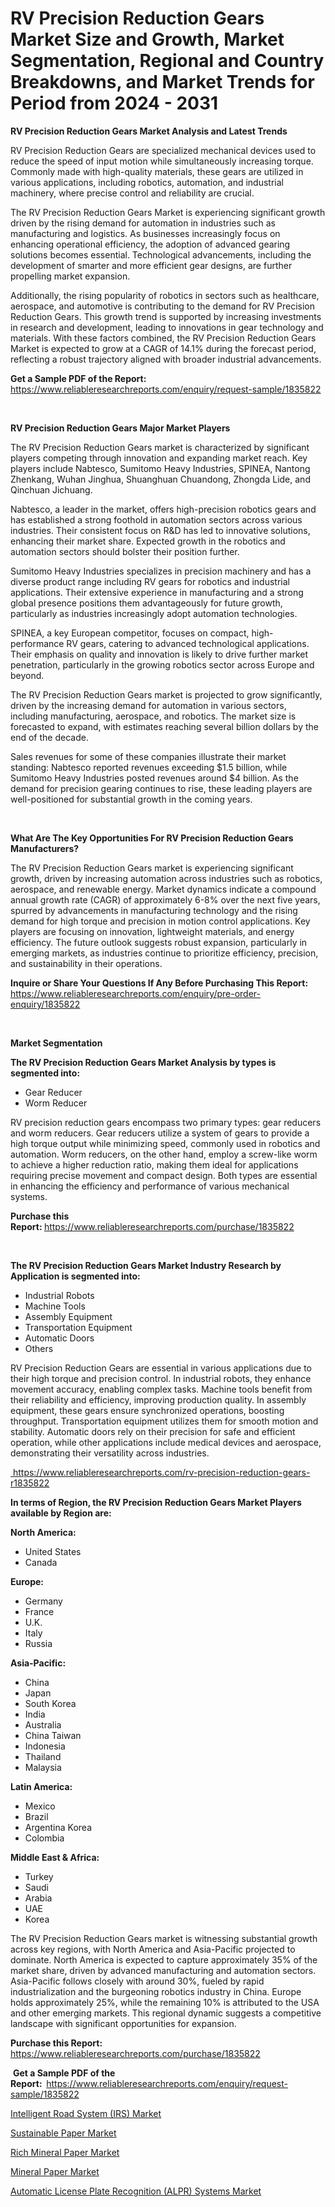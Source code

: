 <p><h1>RV Precision Reduction Gears Market Size and Growth, Market Segmentation, Regional and Country Breakdowns, and Market Trends for Period from 2024 -  2031</h1></p><p><strong>RV Precision Reduction Gears Market Analysis and Latest Trends</strong></p>
<p><p>RV Precision Reduction Gears are specialized mechanical devices used to reduce the speed of input motion while simultaneously increasing torque. Commonly made with high-quality materials, these gears are utilized in various applications, including robotics, automation, and industrial machinery, where precise control and reliability are crucial.</p><p>The RV Precision Reduction Gears Market is experiencing significant growth driven by the rising demand for automation in industries such as manufacturing and logistics. As businesses increasingly focus on enhancing operational efficiency, the adoption of advanced gearing solutions becomes essential. Technological advancements, including the development of smarter and more efficient gear designs, are further propelling market expansion.</p><p>Additionally, the rising popularity of robotics in sectors such as healthcare, aerospace, and automotive is contributing to the demand for RV Precision Reduction Gears. This growth trend is supported by increasing investments in research and development, leading to innovations in gear technology and materials. With these factors combined, the RV Precision Reduction Gears Market is expected to grow at a CAGR of 14.1% during the forecast period, reflecting a robust trajectory aligned with broader industrial advancements.</p></p>
<p><strong>Get a Sample PDF of the Report:&nbsp;</strong> <a href="https://www.reliableresearchreports.com/enquiry/request-sample/1835822?utm_campaign=24&utm_medium=2&utm_source=Github&utm_content=ia&utm_term=16102024&utm_id=rv-precision-reduction-gears">https://www.reliableresearchreports.com/enquiry/request-sample/1835822</a></p>
<p>&nbsp;</p>
<p><strong>RV Precision Reduction Gears Major Market Players</strong></p>
<p><p>The RV Precision Reduction Gears market is characterized by significant players competing through innovation and expanding market reach. Key players include Nabtesco, Sumitomo Heavy Industries, SPINEA, Nantong Zhenkang, Wuhan Jinghua, Shuanghuan Chuandong, Zhongda Lide, and Qinchuan Jichuang.</p><p>Nabtesco, a leader in the market, offers high-precision robotics gears and has established a strong foothold in automation sectors across various industries. Their consistent focus on R&D has led to innovative solutions, enhancing their market share. Expected growth in the robotics and automation sectors should bolster their position further.</p><p>Sumitomo Heavy Industries specializes in precision machinery and has a diverse product range including RV gears for robotics and industrial applications. Their extensive experience in manufacturing and a strong global presence positions them advantageously for future growth, particularly as industries increasingly adopt automation technologies.</p><p>SPINEA, a key European competitor, focuses on compact, high-performance RV gears, catering to advanced technological applications. Their emphasis on quality and innovation is likely to drive further market penetration, particularly in the growing robotics sector across Europe and beyond.</p><p>The RV Precision Reduction Gears market is projected to grow significantly, driven by the increasing demand for automation in various sectors, including manufacturing, aerospace, and robotics. The market size is forecasted to expand, with estimates reaching several billion dollars by the end of the decade.</p><p>Sales revenues for some of these companies illustrate their market standing: Nabtesco reported revenues exceeding $1.5 billion, while Sumitomo Heavy Industries posted revenues around $4 billion. As the demand for precision gearing continues to rise, these leading players are well-positioned for substantial growth in the coming years.</p></p>
<p>&nbsp;</p>
<p><strong>What Are The Key Opportunities For RV Precision Reduction Gears Manufacturers?</strong></p>
<p><p>The RV Precision Reduction Gears market is experiencing significant growth, driven by increasing automation across industries such as robotics, aerospace, and renewable energy. Market dynamics indicate a compound annual growth rate (CAGR) of approximately 6-8% over the next five years, spurred by advancements in manufacturing technology and the rising demand for high torque and precision in motion control applications. Key players are focusing on innovation, lightweight materials, and energy efficiency. The future outlook suggests robust expansion, particularly in emerging markets, as industries continue to prioritize efficiency, precision, and sustainability in their operations.</p></p>
<p><strong>Inquire or Share Your Questions If Any Before Purchasing This Report:</strong> <a href="https://www.reliableresearchreports.com/enquiry/pre-order-enquiry/1835822?utm_campaign=24&utm_medium=2&utm_source=Github&utm_content=ia&utm_term=16102024&utm_id=rv-precision-reduction-gears">https://www.reliableresearchreports.com/enquiry/pre-order-enquiry/1835822</a></p>
<p>&nbsp;</p>
<p><strong>Market Segmentation</strong></p>
<p><strong>The RV Precision Reduction Gears Market Analysis by types is segmented into:</strong></p>
<p><ul><li>Gear Reducer</li><li>Worm Reducer</li></ul></p>
<p><p>RV precision reduction gears encompass two primary types: gear reducers and worm reducers. Gear reducers utilize a system of gears to provide a high torque output while minimizing speed, commonly used in robotics and automation. Worm reducers, on the other hand, employ a screw-like worm to achieve a higher reduction ratio, making them ideal for applications requiring precise movement and compact design. Both types are essential in enhancing the efficiency and performance of various mechanical systems.</p></p>
<p><strong>Purchase this Report:&nbsp;</strong><a href="https://www.reliableresearchreports.com/purchase/1835822?utm_campaign=24&utm_medium=2&utm_source=Github&utm_content=ia&utm_term=16102024&utm_id=rv-precision-reduction-gears">https://www.reliableresearchreports.com/purchase/1835822</a></p>
<p>&nbsp;</p>
<p><strong>The RV Precision Reduction Gears Market Industry Research by Application is segmented into:</strong></p>
<p><ul><li>Industrial Robots</li><li>Machine Tools</li><li>Assembly Equipment</li><li>Transportation Equipment</li><li>Automatic Doors</li><li>Others</li></ul></p>
<p><p>RV Precision Reduction Gears are essential in various applications due to their high torque and precision control. In industrial robots, they enhance movement accuracy, enabling complex tasks. Machine tools benefit from their reliability and efficiency, improving production quality. In assembly equipment, these gears ensure synchronized operations, boosting throughput. Transportation equipment utilizes them for smooth motion and stability. Automatic doors rely on their precision for safe and efficient operation, while other applications include medical devices and aerospace, demonstrating their versatility across industries.</p></p>
<p><a href="https://www.reliableresearchreports.com/rv-precision-reduction-gears-r1835822?utm_campaign=24&utm_medium=2&utm_source=Github&utm_content=ia&utm_term=16102024&utm_id=rv-precision-reduction-gears">&nbsp;https://www.reliableresearchreports.com/rv-precision-reduction-gears-r1835822</a></p>
<p><strong>In terms of Region, the RV Precision Reduction Gears Market Players available by Region are:</strong></p>
<p>
    <p> <strong> North America: </strong>
        <ul>
            <li>United States</li>
            <li>Canada</li>
        </ul>
        </p> 
    <p> <strong> Europe: </strong>
        <ul>
            <li>Germany</li>
            <li>France</li>
            <li>U.K.</li>
            <li>Italy</li>
            <li>Russia</li>
        </ul>
        </p> 
    <p> <strong> Asia-Pacific: </strong>
        <ul>
            <li>China</li>
            <li>Japan</li>
            <li>South Korea</li>
            <li>India</li>
            <li>Australia</li>
            <li>China Taiwan</li>
            <li>Indonesia</li>
            <li>Thailand</li>
            <li>Malaysia</li>
        </ul>
        </p> 
    <p> <strong> Latin America: </strong>
        <ul>
            <li>Mexico</li>
            <li>Brazil</li>
            <li>Argentina Korea</li>
            <li>Colombia</li>
        </ul>
        </p> 
    <p> <strong> Middle East & Africa: </strong>
        <ul>
            <li>Turkey</li>
            <li>Saudi</li>
            <li>Arabia</li>
            <li>UAE</li>
            <li>Korea</li>
        </ul>
    </p>
    </p>
<p><p>The RV Precision Reduction Gears market is witnessing substantial growth across key regions, with North America and Asia-Pacific projected to dominate. North America is expected to capture approximately 35% of the market share, driven by advanced manufacturing and automation sectors. Asia-Pacific follows closely with around 30%, fueled by rapid industrialization and the burgeoning robotics industry in China. Europe holds approximately 25%, while the remaining 10% is attributed to the USA and other emerging markets. This regional dynamic suggests a competitive landscape with significant opportunities for expansion.</p></p>
<p><strong>Purchase this Report: </strong><a href="https://www.reliableresearchreports.com/purchase/1835822?utm_campaign=24&utm_medium=2&utm_source=Github&utm_content=ia&utm_term=16102024&utm_id=rv-precision-reduction-gears">https://www.reliableresearchreports.com/purchase/1835822</a></p>
<p>&nbsp;<strong>Get a Sample PDF of the Report:&nbsp;&nbsp;</strong><a href="https://www.reliableresearchreports.com/enquiry/request-sample/1835822?utm_campaign=24&utm_medium=2&utm_source=Github&utm_content=ia&utm_term=16102024&utm_id=rv-precision-reduction-gears">https://www.reliableresearchreports.com/enquiry/request-sample/1835822</a></p>
<p><strong></strong></p>
<p><p><a href="https://github.com/elizabethdagraca/Market-Research-Report-List-5/blob/main/intelligent-road-system-irs-market.md?utm_campaign=24&utm_medium=2&utm_source=Github&utm_content=ia&utm_term=16102024&utm_id=rv-precision-reduction-gears">Intelligent Road System (IRS) Market</a></p><p><a href="https://www.linkedin.com/pulse/sustainable-paper-market-analysis-report-global-insights-region-bj3mc?utm_campaign=24&utm_medium=2&utm_source=Github&utm_content=ia&utm_term=16102024&utm_id=rv-precision-reduction-gears">Sustainable Paper Market</a></p><p><a href="https://www.linkedin.com/pulse/rich-mineral-paper-market-size-growth-industry-analysis-segmentation-mp84c?utm_campaign=24&utm_medium=2&utm_source=Github&utm_content=ia&utm_term=16102024&utm_id=rv-precision-reduction-gears">Rich Mineral Paper Market</a></p><p><a href="https://www.linkedin.com/pulse/mineral-paper-industry-resonance-89-amplification-across-domains-eietc?utm_campaign=24&utm_medium=2&utm_source=Github&utm_content=ia&utm_term=16102024&utm_id=rv-precision-reduction-gears">Mineral Paper Market</a></p><p><a href="https://github.com/poppeotabedvo5/Market-Research-Report-List-1/blob/main/automatic-license-plate-recognition-alpr-systems-market.md?utm_campaign=24&utm_medium=2&utm_source=Github&utm_content=ia&utm_term=16102024&utm_id=rv-precision-reduction-gears">Automatic License Plate Recognition (ALPR) Systems Market</a></p></p>